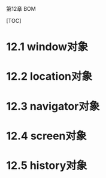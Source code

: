 第12章 BOM

[TOC]

# 12.1 window对象

# 12.2 location对象


# 12.3 navigator对象


# 12.4 screen对象



# 12.5 history对象